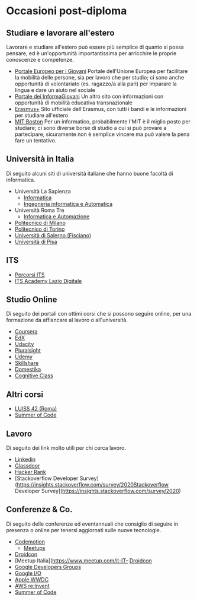 # Occasioni post-diploma

## Studiare e lavorare all'estero
Lavorare e studiare all'estero può essere più semplice di quanto si possa pensare, ed è un'opportunità importantissima per arricchire le proprie conoscenze e competenze.
- [Portale Europeo per i Giovani](https://youth.europa.eu/home_it)
Portale dell'Unione Europea per facilitare la mobilità delle persone, sia per lavoro che per studio; ci sono anche opportunità di volontariato (es. ragazzo/a alla pari) per imparare la lingua e dare un aiuto nel sociale
- [Portale dei InformaGiovani](https://www.portaledeigiovani.it/)
Un altro sito con informazioni con opportunità di mobilità educativa transnazionale
- [Erasmus+](https://erasmus-plus.ec.europa.eu/it/opportunities/opportunities-for-individuals/students)
Sito ufficiale dell'Erasmus, con tutti i bandi e le informazioni per studiare all'estero
- [MIT Boston](https://oge.mit.edu/graduate-admissions/) 
Per un informatico, probabilmente l'MIT è il miglio posto per studiare; ci sono diverse borse di studio a cui si può provare a partecipare, sicuramente non è semplice vincere ma può valere la pena fare un tentativo.

## Università in Italia
Di seguito alcuni siti di università italiane che hanno buone facoltà di informatica.
- Università La Sapienza
  - [Informatica](https://corsidilaurea.uniroma1.it/it/corso/2022/29923/home)
  - [Ingegneria informatica e Automatica](https://corsidilaurea.uniroma1.it/it/corso/2022/31810/home) 
- Università Roma Tre
  - [Informatica e Automazione](https://www.inf.uniroma3.it/)
- [Politecnico di Milano](http://www.poliorientami.polimi.it/come-si-accede/ingegneria/infografica/)
- [Politecnico di Torino](http://orienta.polito.it/it/iscrizione)
- [Università di Salerno (Fisciano)](https://web.unisa.it/didattica/immatricolazioni/informazioni)
- [Università di Pisa](https://www.unipi.it/index.php/lauree/corso/10298)

## ITS
- [Percorsi ITS](https://www.miur.gov.it/percorsi-its)
- [ITS Academy Lazio Digitale](https://www.laziodigital.it/roma1.it/it/pagina-strutturale/corsi-e-iscrizioni)

## Studio Online
Di seguito dei portali con ottimi corsi che si possono seguire online, per una formazione da affiancare al lavoro o all'università.
- [Coursera](https://www.coursera.org)
- [EdX](https://www.edx.org/)
- [Udacity](https://www.udacity.com/)
- [Pluralsight](https://www.pluralsight.com/)
- [Udemy](https://www.udemy.com/)
- [Skillshare](https://www.skillshare.com/)
- [Domestika](https://www.domestika.org/)
- [Cognitive Class](https://courses.cognitiveclass.ai/)

## Altri corsi
- [LUISS 42 (Roma)](https://42roma.it)
- [Summer of Code](https://summerofcode.withgoogle.com/get-started/)

## Lavoro
Di seguito dei link molto utili per chi cerca lavoro.
- [Linkedin](https://www.linkedin.com/)
- [Glassdoor](https://www.glassdoor.it/)
- [Hacker Rank](https://www.hackerrank.com/)
- [Stackoverflow Developer Survey](https://insights.stackoverflow.com/survey/2020Stackoverflow Developer Survey](https://insights.stackoverflow.com/survey/2020)

## Conferenze & Co.
Di seguito delle conferenze ed eventannuali che consiglio di seguire in presenza o online per tenersi aggiornati sulle nuove tecnologie.

- [Codemotion](https://www.codemotion.com/)
  - [Meetups](https://events.codemotion.com/meetups/) 
- [Droidcon](https://it.droidcon.com/)
- [Meetup Italia](https://www.meetup.com/it-IT- [Droidcon](https://it.droidcon.com/)
- [Google Developers Groups](https://gdg.community.dev/)
- [Google I/O](https://events.google.com/io/)
- [Apple WWDC](https://developer.apple.com/wwdc21/)
- [AWS re:Invent](https://reinvent.awsevents.com/)
- [Summer of Code](https://summerofcode.withgoogle.com/get-started/)

<!--stackedit_data:
eyJoaXN0b3J5IjpbLTgxMzY1MjIzNiw3MTI3Nzg4NjIsMzEzMz
EyMzk3XX0=
-->